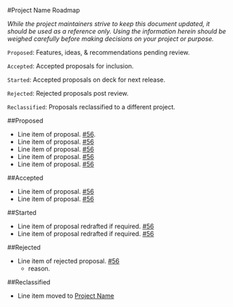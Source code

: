 #Project Name Roadmap

*While the project maintainers strive to keep this document updated, it should be used as a reference only. Using the information herein should be weighed carefully before making decisions on your project or purpose.*

`Proposed`: Features, ideas, & recommendations pending review.

`Accepted`: Accepted proposals for inclusion.

`Started`: Accepted proposals on deck for next release.

`Rejected`: Rejected proposals post review.

`Reclassified`: Proposals reclassified to a different project.  

##Proposed

- Line item of proposal. [#56](path/to/issue).
- Line item of proposal. [#56](path/to/issue) 
- Line item of proposal. [#56](path/to/issue)
- Line item of proposal. [#56](path/to/issue)
- Line item of proposal. [#56](path/to/issue)

##Accepted

- Line item of proposal. [#56](path/to/issue)
- Line item of proposal. [#56](path/to/issue)


##Started

- Line item of proposal redrafted if required. [#56](path/to/issue)
- Line item of proposal redrafted if required. [#56](path/to/issue)

##Rejected

- Line item of rejected proposal. [#56](path/to/issue)
    + reason.

##Reclassified

- Line item moved to [Project Name](path/to/roadmap/line/item)
